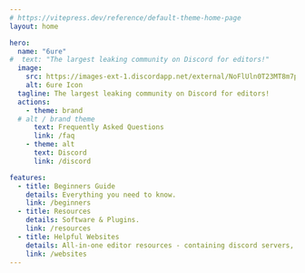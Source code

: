 ```yaml
---
# https://vitepress.dev/reference/default-theme-home-page
layout: home

hero:
  name: "6ure"
#  text: "The largest leaking community on Discord for editors!"
  image:
    src: https://images-ext-1.discordapp.net/external/NoFlUln0T23MT8m7pgbiP6_Ys6PqmSWbzfioro9mtmU/%3Fsize%3D1024/https/cdn.discordapp.com/icons/1118862694980788276/27f3921db1ab7d2900ffab1ed83ca16a.png
    alt: 6ure Icon
  tagline: The largest leaking community on Discord for editors!
  actions:
    - theme: brand
  # alt / brand theme
      text: Frequently Asked Questions
      link: /faq
    - theme: alt
      text: Discord
      link: /discord

features:
  - title: Beginners Guide
    details: Everything you need to know.
    link: /beginners
  - title: Resources
    details: Software & Plugins.
    link: /resources
  - title: Helpful Websites
    details: All-in-one editor resources - containing discord servers, scenepacks, audios, fonts & more.
    link: /websites
---
```

